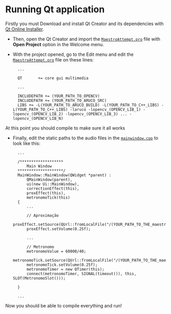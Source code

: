 # Running Qt application

Firstly you must Download and install Qt Creator and its dependencies with [Qt Online Installer](https://www.qt.io/download).

- Then, open the Qt Creator and import the [`MaestroAttempt.pro`](MaestroAttempt.pro) file with **Open Project** option in the Welcome menu.

- With the project opened, go to the Edit menu and edit the [`MaestroAttempt.pro`](MaestroAttempt.pro) file on these lines:

        ...

        QT       += core gui multimedia

        ...

        INCLUDEPATH += (YOUR_PATH_TO_OPENCV)
        INCLUDEPATH += (YOUR_PATH_TO_ARUCO_SRC)
        LIBS += -L(YOUR_PATH_TO_ARUCO_BUILD) -L(YOUR_PATH_TO_C++_LIBS) -L(YOUR_PATH_TO_C++_LIBS) -laruco -lopencv_(OPENCV_LIB_1) -lopencv_(OPENCV_LIB_2) -lopencv_(OPENCV_LIB_3) ... -lopencv_(OPENCV_LIB_N)

At this point you should compile to make sure it all works

- Finally, edit the static paths to the audio files in the [`mainwindow.cpp`](mainwindow.cpp) to look like this:

        ...

        /*******************
            Main Window
        ********************/
        MainWindow::MainWindow(QWidget *parent) :
            QMainWindow(parent),
            ui(new Ui::MainWindow),
            correctionEffect(this),
            proxEffect(this),
            metronomoTick(this)
        {
            ...

            // Aproximação
            proxEffect.setSource(QUrl::fromLocalFile("/(YOUR_PATH_TO_THE_maestro_FOLDER)/maestro/MaestroAttempt/audioFiles/metronome_click.wav"));
            proxEffect.setVolume(0.25f);

            ...

            // Metronomo
            metronomoValue = 60000/40;
            metronomoTick.setSource(QUrl::fromLocalFile("/(YOUR_PATH_TO_THE_maestro_FOLDER)/maestro/MaestroAttempt/audioFiles/metronome_click.wav"));
            metronomoTick.setVolume(0.25f);
            metronomoTimer = new QTimer(this);
            connect(metronomoTimer, SIGNAL(timeout()), this, SLOT(MetronomoSlot()));

        }

        ...

Now you should be able to compile everything and run!

